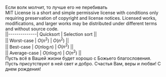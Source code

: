 Если волк молчит, то лучше его не перебивать  
MIT License is a short and simple permissive license with conditions only requiring preservation of copyright and license notices. Licensed works, modifications, and larger works may be distributed under different terms and without source code.  
||--------------| Quicksort     | Selection sort ||  
|| Worst-case   | $O(n^2)$      | $O(n^2)$       ||  
|| Best-case    | $O(n\log{n})$ | $O(n^2)$       ||  
|| Average-case | $O(n\log{n})$ | $O(n^2)$       ||  
Пусть всё в Вашей жизни будет хорошо с Божьего благословения. Пусть присутствуют в ней свет и добро. Счастья Вам, веры и любви! С днем рождения!